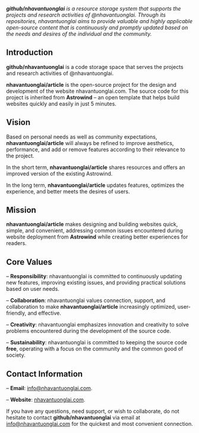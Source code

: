 _**github/nhavantuonglai** is a resource storage system that supports the projects and research activities of @nhavantuonglai. Through its repositories, nhavantuonglai aims to provide valuable and highly applicable open-source content that is continuously and promptly updated based on the needs and desires of the individual and the community._

## Introduction

**github/nhavantuonglai** is a code storage space that serves the projects and research activities of @nhavantuonglai.

**nhavantuonglai/article** is the open-source project for the design and development of the website nhavantuonglai.com. The source code for this project is inherited from **Astrowind** – an open template that helps build websites quickly and easily in just 5 minutes.

## Vision

Based on personal needs as well as community expectations, **nhavantuonglai/article** will always be refined to improve aesthetics, performance, and add or remove features according to their relevance to the project.

In the short term, **nhavantuonglai/article** shares resources and offers an improved version of the existing Astrowind.

In the long term, **nhavantuonglai/article** updates features, optimizes the experience, and better meets the desires of users.

## Mission

**nhavantuonglai/article** makes designing and building websites quick, simple, and convenient, addressing common issues encountered during website deployment from **Astrowind** while creating better experiences for readers.

## Core Values

– **Responsibility**: nhavantuonglai is committed to continuously updating new features, improving existing issues, and providing practical solutions based on user needs.

– **Collaboration**: nhavantuonglai values connection, support, and collaboration to make **nhavantuonglai/article** increasingly optimized, user-friendly, and effective.

– **Creativity**: nhavantuonglai emphasizes innovation and creativity to solve problems encountered during the development of the source code.

– **Sustainability**: nhavantuonglai is committed to keeping the source code **free**, operating with a focus on the community and the common good of society.

## Contact Information

– **Email**: [info@nhavantuonglai.com](mailto:info@nhavantuonglai.com).

– **Website**: [nhavantuonglai.com](https://nhavantuonglai.com/).

If you have any questions, need support, or wish to collaborate, do not hesitate to contact **github/nhavantuonglai** via email at [info@nhavantuonglai.com](mailto:info@nhavantuonglai.com) for the quickest and most convenient connection.